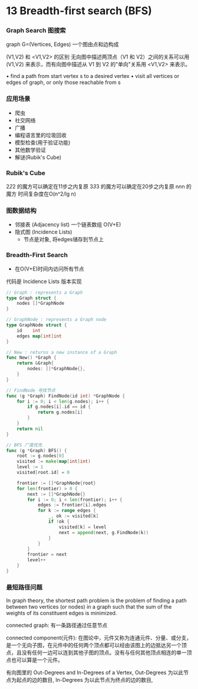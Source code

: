 # 13 Breadth-first search (BFS)

### Graph Search 图搜索

graph G=(Vertices, Edges) 一个图由点和边构成

(V1,V2) 和 <V1,V2> 的区别
无向图中描述两顶点（V1 和 V2）之间的关系可以用 (V1,V2) 来表示，而有向图中描述从 V1 到 V2 的"单向"关系用 <V1,V2> 来表示。

• find a path from start vertex s to a desired vertex
• visit all vertices or edges of graph, or only those reachable from s

### 应用场景
- 爬虫
- 社交网络
- 广播
- 编程语言里的垃圾回收
- 模型检查(用于验证功能)
- 其他数学验证
- 解谜(Rubik's Cube)

### Rubik's Cube
2*2*2 的魔方可以确定在11步之内复原
3*3*3 的魔方可以确定在20步之内复原
n*n*n 的魔方 时间复杂度在O(n^2/lg n)

### 图数据结构
- 邻接表 (Adjacency list) 一个链表数组 O(V+E)
- 隐式图 (Incidence Lists)
  - 节点是对象, 将edges储存到节点上

### Breadth-First Search
- 在O(V+E)时间内访问所有节点

代码是 Incidence Lists 版本实现
~~~go
// Graph : represents a Graph
type Graph struct {
	nodes []*GraphNode
}

// GraphNode : represents a Graph node
type GraphNode struct {
	id    int
	edges map[int]int
}

// New : returns a new instance of a Graph
func New() *Graph {
	return &Graph{
		nodes: []*GraphNode{},
	}
}

// FindNode 寻找节点
func (g *Graph) FindNode(id int) *GraphNode {
	for i := 0; i < len(g.nodes); i++ {
		if g.nodes[i].id == id {
			return g.nodes[i]
		}
	}
	return nil
}

// BFS 广度优先
func (g *Graph) BFS() {
	root := g.nodes[0]
	visited := make(map[int]int)
	level := 1
	visited[root.id] = 0

	frontier := []*GraphNode{root}
	for len(frontier) > 0 {
		next := []*GraphNode{}
		for i := 0; i < len(frontier); i++ {
			edges := frontier[i].edges
			for k := range edges {
				_, ok := visited[k]
				if !ok {
					visited[k] = level
					next = append(next, g.FindNode(k))
				}
			}
		}
		frontier = next
		level++
	}
}
~~~

### 最短路径问题
In graph theory, the shortest path problem is the problem of finding a path between two vertices (or nodes) in a graph such that the sum of the weights of its constituent edges is minimized.

connected graph: 有一条路径通过任意节点

connected component(元件): 在图论中，元件又称为连通元件、分量、或分支，是一个无向子图，在元件中的任何两个顶点都可以经由该图上的边抵达另一个顶点，且没有任何一边可以连到其他子图的顶点。没有与任何其他顶点相连的单一顶点也可以算是一个元件。

有向图里的 Out-Degrees and In-Degrees of a Vertex, Out-Degrees 为以此节点为起点的边的数目, In-Degrees 为以此节点为终点的边的数目, 